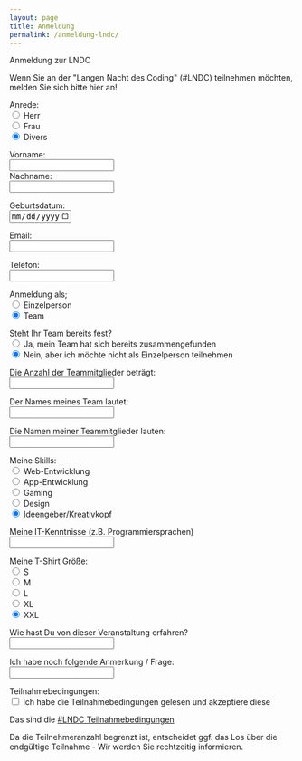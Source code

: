 ```yaml
---
layout: page
title: Anmeldung
permalink: /anmeldung-lndc/
---
```



Anmeldung zur LNDC 


Wenn Sie an der "Langen Nacht des Coding" (#LNDC) teilnehmen möchten, melden Sie sich bitte hier an!


Anrede: <br>
    <input type="radio" name="Anrede" value="h" checked id="a1"> <label for="a1">Herr</label> <br>
    <input type="radio" name="Anrede" value="f" checked id="a2"> <label for="a2">Frau</label> <br>
    <input type="radio" name="Anrede" value="d" checked id="a3"> <label for="a3">Divers</label> <br>


Vorname: <br>
    <input type="text" name="Vorname" maxlength="15" id="vn"> <br>
Nachname: <br>
    <input type="text" name="Nachname" maxlength="15" id="nn"> <br>

Geburtsdatum: <br>
    <input type="date" id="gb" name="Geburtsdatum" value="" min="1950-01-01" max="2020-12-31">

Email: <br>
    <input type="email" id="em" name="Email"> <br>

Telefon: <br>
    <input type="text" id="tn" name="Telefonnummer" pattern="[0-9]{13,15}"> <br>

Anmeldung als; <br>
    <input type="radio" name="Anzahl" value="ezp" checked id="an1"> <label for="an1">Einzelperson</label> <br>
    <input type="radio" name="Anzahl" value="t" checked id="an2"> <label for="an2">Team</label> <br>

Steht Ihr Team bereits fest? <br>
    <input type="radio" name="Team-fest" value="ja" checked id="tf1"> <label for="tf1">Ja, mein Team hat sich bereits zusammengefunden</label> <br>
    <input type="radio" name="Team-fest" value="nein" checked id="tf2"> <label for="tf2">Nein, aber ich möchte nicht als Einzelperson teilnehmen</label> <br>

Die Anzahl der Teammitglieder beträgt: <br>
    <input type="text" id="tm" name="Teammitglieder" pattern="[0-9]{1,2}"> <br>

Der Names meines Team lautet: <br>
    <input type="text" name="Teamname" maxlength="20" id="Tn"> <br>

Die Namen meiner Teammitglieder lauten: <br>
    <input type="text" name="Teammitglieder" maxlength="100" id="Tm"> <br>

Meine Skills: <br>
    <input type="radio" name="Skills" value="we" checked id="s1"> <label for="s1">Web-Entwicklung</label> <br>
    <input type="radio" name="Skills" value="ae" checked id="s2"> <label for="s2">App-Entwicklung</label> <br>
    <input type="radio" name="Skills" value="ga" checked id="s3"> <label for="s3">Gaming</label> <br>
    <input type="radio" name="Skills" value="de" checked id="s4"> <label for="s4">Design</label> <br>
    <input type="radio" name="Skills" value="ig" checked id="s5"> <label for="s5">Ideengeber/Kreativkopf</label> <br>
 
Meine IT-Kenntnisse (z.B. Programmiersprachen) <br>
    <input type="text" name="IT-Kenntnisse" maxlength="100" id="ITK"> <br>

Meine T-Shirt Größe: <br>
    <input type="radio" name="Tshirt" value="s" checked id="g1"> <label for="g1">S</label> <br>
    <input type="radio" name="Tshirt" value="m" checked id="g2"> <label for="g2">M</label> <br>
    <input type="radio" name="Tshirt" value="l" checked id="g3"> <label for="g3">L</label> <br>
    <input type="radio" name="Tshirt" value="xl" checked id="g4"> <label for="g4">XL</label> <br>
    <input type="radio" name="Tshirt" value="xxl" checked id="g5"> <label for="g5">XXL</label> <br>
 
Wie hast Du von dieser Veranstaltung erfahren? <br>
    <input type="text" name="Gesehen" maxlength="50" id="gs"> <br>

Ich habe noch folgende Anmerkung / Frage: <br>
    <input type="text" name="Frage" maxlength="100" id="f"> <br>

Teilnahmebedingungen: <br>
    <input type="checkbox" name="Teilanhmebedingungen" value="y" id="tn"> <label for="tn">Ich habe die Teilnahmebedingungen gelesen und akzeptiere diese</label> <br>

Das sind die <a href="D:\Development\GIT\pppohl.github.io\teilnahmebedingung.md">#LNDC Teilnahmebedingungen</a>

Da die Teilnehmeranzahl begrenzt ist, entscheidet ggf. das Los über die endgültige Teilnahme - Wir werden Sie rechtzeitig informieren.


